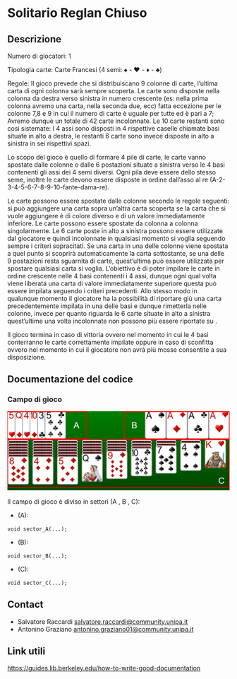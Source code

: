 # Solitario Reglan Chiuso

## Descrizione
Numero di giocatori: 1 

Tipologia carte: Carte Francesi (4 semi: ♠ - ♥ - ♦ - ♣) 

Regole: Il gioco prevede che si distribuiscano 9 colonne di carte, l’ultima carta di ogni colonna sarà sempre scoperta. Le carte sono disposte nella colonna da destra verso sinistra in numero crescente (es: nella prima colonna avremo una carta, nella seconda due, ecc) fatta eccezione per le colonne 7,8 e 9 in cui il numero di carte è uguale per tutte ed è pari a 7; Avremo dunque un totale di 42 carte incolonnate. Le 10 carte restanti sono così sistemate: I 4 assi sono disposti in 4 rispettive caselle chiamate basi situate in alto a destra, le restanti 6 carte sono invece disposte in alto a sinistra in sei rispettivi spazi. 

Lo scopo del gioco è quello di formare 4 pile di carte, le carte vanno spostate dalle colonne o dalle 6 postazioni situate a sinistra verso le 4 basi contenenti gli assi dei 4 semi diversi. Ogni pila deve essere dello stesso seme, inoltre le carte devono essere disposte in ordine dall’asso al re (A-2-3-4-5-6-7-8-9-10-fante-dama-re). 

Le carte possono essere spostate dalle colonne secondo le regole seguenti: si può aggiungere una carta sopra un’altra carta scoperta se la carta che si vuole aggiungere è di colore diverso e di un valore immediatamente inferiore. Le carte possono essere spostate da colonna a colonna singolarmente. Le 6 carte poste in alto a sinistra possono essere utilizzate dal giocatore e quindi incolonnate in qualsiasi momento si voglia seguendo sempre i criteri sopracitati. Se una carta in una delle colonne viene spostata a quel punto si scoprirà automaticamente la carta sottostante, se una delle 9 postazioni resta sguarnita di carte, quest’ultima può essere utilizzata per spostare qualsiasi carta si voglia. L’obiettivo è di poter impilare le carte in ordine crescente nelle 4 basi contenenti i 4 assi, dunque ogni qual volta viene liberata una carta di valore immediatamente superiore questa può essere impilata seguendo i criteri precedenti. Allo stesso modo in qualunque momento il giocatore ha la possibilità di riportare giù una carta precedentemente impilata in una delle basi e dunque rimetterla nelle colonne, invece per quanto riguarda le 6 carte situate in alto a sinistra quest’ultime una volta incolonnate non possono più essere riportate su . 

Il gioco termina in caso di vittoria ovvero nel momento in cui le 4 basi conterranno le carte correttamente impilate oppure in caso di sconfitta ovvero nel momento in cui il giocatore non avrà più mosse consentite a sua disposizione.  

## Documentazione del codice

### Campo di gioco

![SLIDE 1](https://github.com/salvatoreraccardi/Solitario_Reglan_Chiuso/blob/master/image/slide_1.jpg)

Il campo di gioco è diviso in settori (A , B , C):
- (A):
```
void sector_A(...);
```
- (B):
```
void sector_B(...);
```
- (C):
```
void sector_C(...);
```

## Contact

- Salvatore Raccardi <salvatore.raccardi@community.unipa.it>
- Antonino Graziano <antonino.graziano01@community.unipa.it>

## Link utili
https://guides.lib.berkeley.edu/how-to-write-good-documentation
